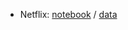 - Netflix: [notebook](https://github.com/aliaa8s/EDA/blob/main/Notebooks/Netflix.ipynb) / [data](https://github.com/aliaa8s/EDA/blob/main/Data/netflix_titles.csv)
